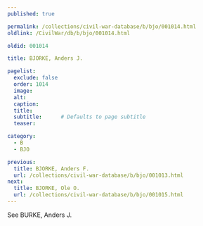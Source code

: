 ```yaml
---
published: true

permalink: /collections/civil-war-database/b/bjo/001014.html
oldlink: /CivilWar/db/b/bjo/001014.html

oldid: 001014

title: BJORKE, Anders J.

pagelist:
  exclude: false
  order: 1014
  image: 
  alt:
  caption:
  title:
  subtitle:      # Defaults to page subtitle
  teaser:

category: 
  - B 
  - BJO

previous:
  title: BJORKE, Anders F.
  url: /collections/civil-war-database/b/bjo/001013.html  
next:
  title: BJORKE, Ole O.
  url: /collections/civil-war-database/b/bjo/001015.html   
---
```

See BURKE, Anders J.